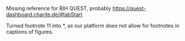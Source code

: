 Missing reference for BIH QUEST, probably https://quest-dashboard.charite.de/#tabStart

Turned footnote 11 into \*, as our platform does not allow for footnotes in captions of figures.
